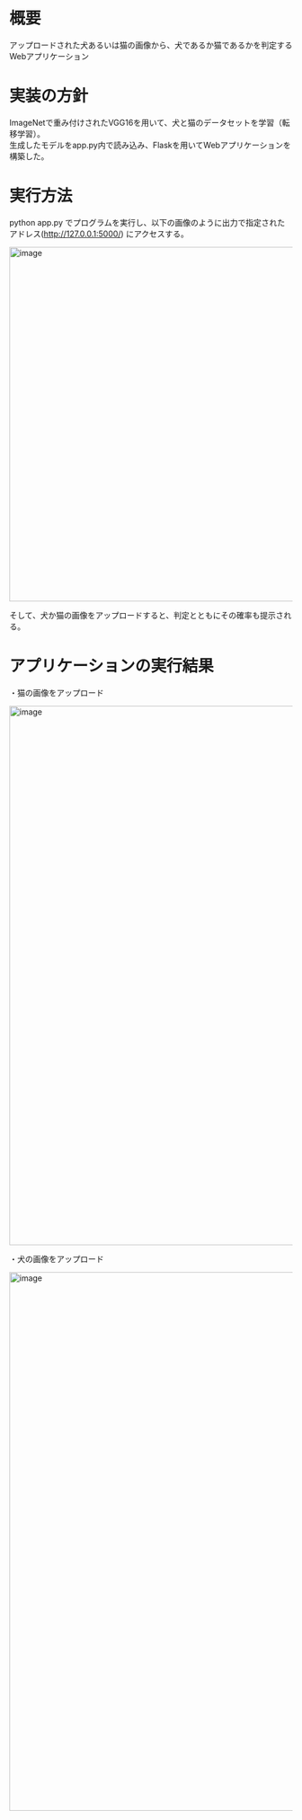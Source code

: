 # 概要
アップロードされた犬あるいは猫の画像から、犬であるか猫であるかを判定するWebアプリケーション

# 実装の方針
ImageNetで重み付けされたVGG16を用いて、犬と猫のデータセットを学習（転移学習）。  
生成したモデルをapp.py内で読み込み、Flaskを用いてWebアプリケーションを構築した。

# 実行方法
python app.py でプログラムを実行し、以下の画像のように出力で指定されたアドレス(http://127.0.0.1:5000/) にアクセスする。  

<img width="631" alt="image" src="https://user-images.githubusercontent.com/62968285/147832610-6eb0bdbd-558e-40c7-9382-e2ea7b93497f.png">  
  
そして、犬か猫の画像をアップロードすると、判定とともにその確率も提示される。

# アプリケーションの実行結果
・猫の画像をアップロード  

<img width="960" alt="image" src="https://user-images.githubusercontent.com/62968285/147834507-fe5e767b-d8f7-4f2e-83c2-2fabc274afbc.png">  
  
・犬の画像をアップロード  

<img width="959" alt="image" src="https://user-images.githubusercontent.com/62968285/147834548-11f704aa-0977-4cb0-9ace-a6290e4c96b4.png">


